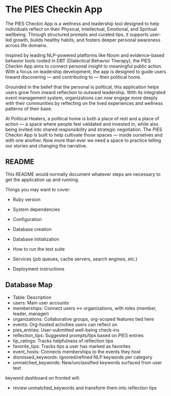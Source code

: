 # The PIES Checkin App

The PIES Checkin App is a wellness and leadership tool designed to help individuals reflect on their Physical, Intellectual, Emotional, and Spiritual wellbeing. Through structured prompts and curated tips, it supports user-led growth, builds healthy habits, and fosters deeper personal awareness across life domains.

Inspired by leading NLP-powered platforms like Noom and evidence-based behavior tools rooted in DBT (Dialectical Behavior Therapy), the PIES Checkin App aims to connect personal insight to meaningful public action. With a focus on leadership development, the app is designed to guide users toward discovering — and contributing to — their political home.

Grounded in the belief that the personal is political, this application helps users grow from inward reflection to outward leadership. With its integrated event management system, organizations can now engage more deeply with their communities by reflecting on the lived experiences and wellness patterns of their base.

At Political Healers, a political home is both a place of rest and a place of action — a space where people feel validated and invested in, while also being invited into shared responsibility and strategic negotiation. The PIES Checkin App is built to help cultivate those spaces — inside ourselves and with one another.  Now more than ever we need a space to practice telling our stories and changing the narrative.

## README

This README would normally document whatever steps are necessary to get the
application up and running.

Things you may want to cover:

* Ruby version

* System dependencies

* Configuration

* Database creation

* Database initialization

* How to run the test suite

* Services (job queues, cache servers, search engines, etc.)

* Deployment instructions

## Database Map
- Table: Description
- users: Main user accounts
- memberships: Connect users ↔ organizations, with roles (member, leader, manager)
- organizations: Collaborative groups, org-scoped features tied here
- events: Org-hosted activities users can reflect on
- pies_entries: User-submitted well-being check-ins
- reflection_tips: Suggested prompts/tips based on PIES entries
- tip_ratings: Tracks helpfulness of reflection tips
- favorite_tips: Tracks tips a user has marked as favorites
- event_hosts: Connects memberships to the events they host
- dismissed_keywords: Ignored/refined NLP keywords per category
- unmatched_keywords: New/unclassified keywords surfaced from user text

keyword dashboard on fronted will:
- review unmatched_keywords and transform them into reflection tips
